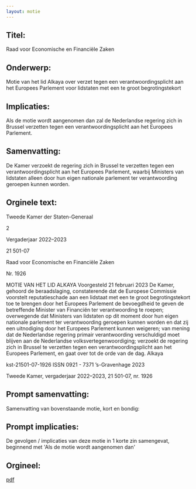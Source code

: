 ```yaml
---
layout: motie
---
```

## Titel:
Raad voor Economische en Financiële Zaken
## Onderwerp:
Motie van het lid Alkaya over verzet tegen een verantwoordingsplicht aan het Europees Parlement voor lidstaten met een te groot begrotingstekort 
## Implicaties:

Als de motie wordt aangenomen dan zal de Nederlandse regering zich in Brussel verzetten tegen een verantwoordingsplicht aan het Europees Parlement.
## Samenvatting:

De Kamer verzoekt de regering zich in Brussel te verzetten tegen een verantwoordingsplicht aan het Europees Parlement, waarbij Ministers van lidstaten alleen door hun eigen nationale parlement ter verantwoording geroepen kunnen worden.
## Orginele text:


Tweede Kamer der Staten-Generaal

2

Vergaderjaar 2022–2023

21 501-07

Raad voor Economische en Financiële Zaken

Nr. 1926

MOTIE VAN HET LID ALKAYA
Voorgesteld 21 februari 2023
De Kamer,
gehoord de beraadslaging,
constaterende dat de Europese Commissie voorstelt reputatieschade aan
een lidstaat met een te groot begrotingstekort toe te brengen door het
Europees Parlement de bevoegdheid te geven de betreffende Minister van
Financiën ter verantwoording te roepen;
overwegende dat Ministers van lidstaten op dit moment door hun eigen
nationale parlement ter verantwoording geroepen kunnen worden en dat
zij een uitnodiging door het Europees Parlement kunnen weigeren;
van mening dat de Nederlandse regering primair verantwoording
verschuldigd moet blijven aan de Nederlandse volksvertegenwoordiging;
verzoekt de regering zich in Brussel te verzetten tegen een verantwoordingsplicht aan het Europees Parlement,
en gaat over tot de orde van de dag.
Alkaya

kst-21501-07-1926
ISSN 0921 - 7371
’s-Gravenhage 2023

Tweede Kamer, vergaderjaar 2022–2023, 21 501-07, nr. 1926


## Prompt samenvatting:
Samenvatting van bovenstaande motie, kort en bondig:


## Prompt implicaties:
De gevolgen / implicaties van deze motie in 1 korte zin samengevat, beginnend met 'Als de motie wordt aangenomen dan' 

## Orgineel:
[pdf](https://gegevensmagazijn.tweedekamer.nl/OData/v4/2.0/Document(9eb6f9c1-81a2-4a07-9f5f-99037344265e)/resource)
